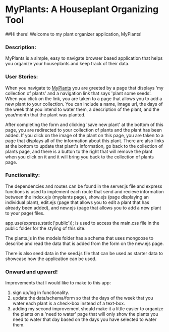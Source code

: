# MyPlants: A Houseplant Organizing Tool

##Hi there! Welcome to my plant organizer application, MyPlants!

### Description:
MyPlants is a simple, easy to navigate browser based application that helps you organize your houseplants and keep track of their data.


### User Stories:
When you navigate to [MyPlants](https://my-glorious-plants.herokuapp.com/myplants) you are greeted by a page that displays 'my collection of plants' and a navigation link that says 'plant some seeds'. When you click on the link, you are taken to a page that allows you to add a new plant to your collection. You can include a name, image url, the days of the week that you intend to water them, a description of the plant, and the year/month that the plant was planted.

After completing the form and clicking 'save new plant' at the bottom of this page, you are redirected to your collection of plants and the plant has been added. If you click on the image of the plant on this page, you are taken to a page that displays all of the information about this plant. There are also links at the bottom to update that plant's information, go back to the collection of plants page, and there is a button to the right that will remove the plant when you click on it and it will bring you back to the collection of plants page.


### Functionality:
The dependencies and routes can be found in the server.js file and express functions is used to implement each route that send and recieve information between the index.ejs (myplants page), show.ejs (page displaying an individual plant), edit.ejs (page that allows you to edit a plant that has already been added), and new.ejs (page that allows you to add a new plant to your page) files.

app.use(express.static('public')); is used to access the main.css file in the public folder for the styling of this site.

The plants.js in the models folder has a schema that uses mongoose to describe and read the data that is added from the form on the new.ejs page.

There is also seed data in the seed.js file that can be used as starter data to showcase how the application can be used.


### Onward and upward!
Improvements that I would like to make to this app:
1. sign up/log in functionality.
2. update the data/schema/form so that the days of the week that you water each plant is a check-box instead of a text-box.
2. adding my second improvement should make it a little easier to organize the plants on a 'need to water' page that will only show the plants you need to water that day based on the days you have selected to water them.
